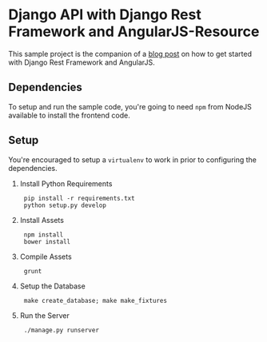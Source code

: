 # Django API with Django Rest Framework and AngularJS-Resource

This sample project is the companion of a [blog post](http://kevinastone.github.io/getting-started-with-django-rest-framework-and-angularjs.html) on how to get started with Django Rest Framework and AngularJS.

## Dependencies

To setup and run the sample code, you're going to need `npm` from NodeJS available to install the frontend code.

## Setup

You're encouraged to setup a `virtualenv` to work in prior to configuring the dependencies.

1. Install Python Requirements

        pip install -r requirements.txt
        python setup.py develop

2. Install Assets

        npm install
        bower install

3. Compile Assets

        grunt

4. Setup the Database

        make create_database; make make_fixtures

5. Run the Server

        ./manage.py runserver

